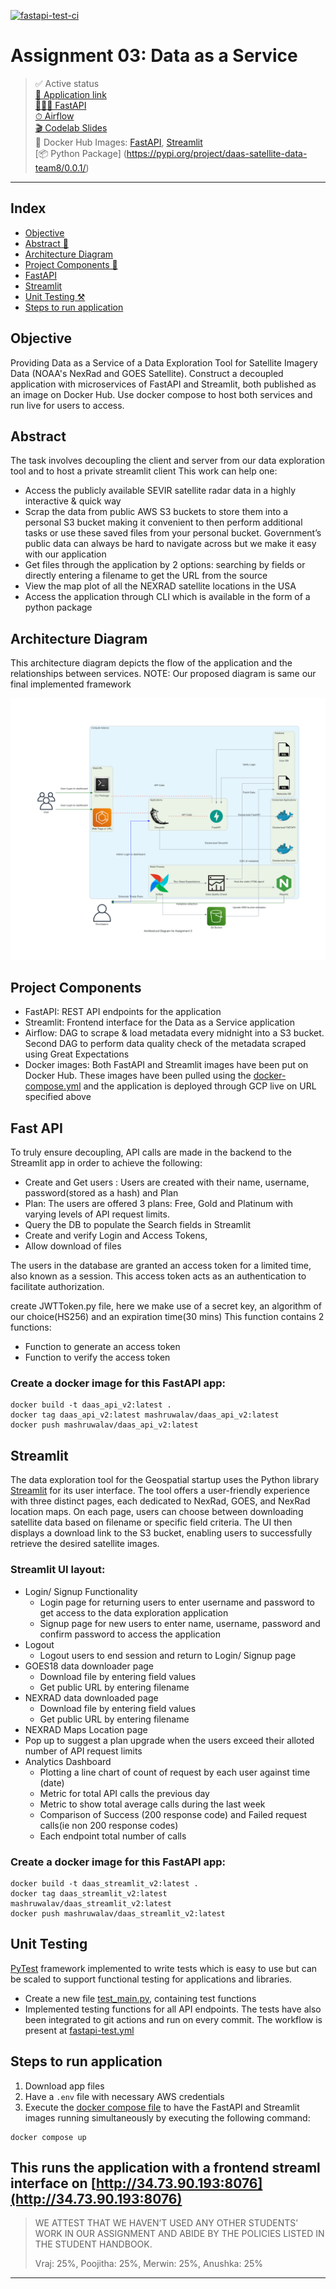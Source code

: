 [![fastapi-test-ci](https://github.com/BigDataIA-Spring2023-Team-08/assignment03-data-as-a-service/actions/workflows/fastapi-test.yml/badge.svg)](https://github.com/BigDataIA-Spring2023-Team-08/assignment03-data-as-a-service/actions/workflows/fastapi-test.yml)

# Assignment 03: Data as a Service

> ✅ Active status <br>
> [🚀 Application link](http://34.73.90.193:8076) <br>
> [🧑🏻‍💻 FastAPI](http://34.73.90.193:8002/docs) <br>
> [⏱ Airflow](http://34.73.90.193:9000) <br>
> [🎬 Codelab Slides](https://codelabs-preview.appspot.com/?file_id=1fUM2sqb3gwQnp8IVwKcPGf0Ss6CL-etq_i4HioGG4k4#12) <br>
> 🐳 Docker Hub Images: [FastAPI](https://hub.docker.com/repository/docker/mashruwalav/daas_api_v2/general), [Streamlit](https://hub.docker.com/repository/docker/mashruwalav/daas_streamlit_v2/general) <br>
> [📦 Python Package] (https://pypi.org/project/daas-satellite-data-team8/0.0.1/) <br>

----- 

## Index
  - [Objective](#objective)
  - [Abstract 📝](#abstract)
  - [Architecture Diagram](#architecture-diagram)
  - [Project Components 💽](#project-components)
  - [FastAPI](#fast-api)
  - [Streamlit](#streamlit) 
  - [Unit Testing ⚒️](#unit-testing)
  - [Steps to run application](#steps-to-run-application)


## Objective
Providing Data as a Service of a Data Exploration Tool for Satellite Imagery Data (NOAA's NexRad and GOES Satellite). Construct a decoupled application with microservices of FastAPI and Streamlit, both published as an image on Docker Hub. Use docker compose to host both services and run live for users to access. 


## Abstract
The task involves decoupling the client and server from our data exploration tool and to host a private streamlit client
This work can help one: 

- Access the publicly available SEVIR satellite radar data in a highly interactive & quick way
- Scrap the data from public AWS S3 buckets to store them into a personal S3 bucket making it convenient to then perform additional tasks or use these saved files from your personal bucket. Government’s public data can always be hard to navigate across but we make it easy with our application
- Get files through the application by 2 options: searching by fields or directly entering a filename to get the URL from the source
- View the map plot of all the NEXRAD satellite locations in the USA
- Access the application through CLI which is available in the form of a python package

## Architecture Diagram
This architecture diagram depicts the flow of the application and the relationships between services. NOTE: Our proposed diagram is same our final implemented framework

![Architecure Diagram](architectural_diagram_for_assignment_3.png)


## Project Components
- FastAPI: REST API endpoints for the application
- Streamlit: Frontend interface for the Data as a Service application
- Airflow: DAG to scrape & load metadata every midnight into a S3 bucket. Second DAG to perform data quality check of the metadata scraped using Great Expectations
- Docker images: Both FastAPI and Streamlit images have been put on Docker Hub. These images have been pulled using the [docker-compose.yml](docker-compose.yml) and the application is deployed through GCP live on URL specified above


## Fast API
To truly ensure decoupling, API calls are made in the backend to the Streamlit app in order to achieve the following:

- Create and Get users : Users are created with their name, username, password(stored as a hash) and Plan
- Plan: The users are offered 3 plans: Free, Gold and Platinum with varying levels of API request limits.
- Query the DB to populate the Search fields in Streamlit
- Create and verify Login and Access Tokens,
- Allow download of files

The users in the database are granted an access token for a limited time, also known as a session. This access token acts as an authentication to facilitate authorization.

create JWTToken.py file, here we make use of a secret key, an algorithm of our choice(HS256) and an expiration time(30 mins)
This function contains 2 functions:
  - Function to generate an access token
  - Function to verify the access token
  
### Create a docker image for this FastAPI app:

```
docker build -t daas_api_v2:latest .
docker tag daas_api_v2:latest mashruwalav/daas_api_v2:latest
docker push mashruwalav/daas_api_v2:latest
```

## Streamlit
The data exploration tool for the Geospatial startup uses the Python library [Streamlit](https://streamlit.iohttps://streamlit.io) for its user interface. The tool offers a user-friendly experience with three distinct pages, each dedicated to NexRad, GOES, and NexRad location maps. On each page, users can choose between downloading satellite data based on filename or specific field criteria. The UI then displays a download link to the S3 bucket, enabling users to successfully retrieve the desired satellite images.

### Streamlit UI layout:

  - Login/ Signup Functionality
    - Login page for returning users to enter username and password to get access to the data exploration application
    - Signup page for new users to enter name, username, password and confirm password to access the application
  - Logout
    - Logout users to end session and return to Login/ Signup page
  - GOES18 data downloader page
      - Download file by entering field values
      - Get public URL by entering filename
  - NEXRAD data downloaded page
      - Download file by entering field values
      - Get public URL by entering filename
  - NEXRAD Maps Location page
  - Pop up to suggest a plan upgrade when the users exceed their alloted number of API request limits
  - Analytics Dashboard
      - Plotting a line chart of count of request by each user against time (date)
      - Metric for total API calls the previous day
      - Metric to show total average calls during the last week
      - Comparison of Success (200 response code) and Failed request calls(ie non 200 response codes)
      - Each endpoint total number of calls

### Create a docker image for this FastAPI app:

```
docker build -t daas_streamlit_v2:latest .
docker tag daas_streamlit_v2:latest mashruwalav/daas_streamlit_v2:latest
docker push mashruwalav/daas_streamlit_v2:latest
```

## Unit Testing
[PyTest](https://docs.pytest.org/en/7.1.x/contents.html) framework implemented to write tests which is easy to use but can be scaled to support functional testing for applications and libraries.
* Create a new file [test_main.py](test_main.py), containing test functions
* Implemented testing functions for all API endpoints. The tests have also been integrated to git actions and run on every commit. The workflow is present at [fastapi-test.yml](.github/workflows/fastapi-test.yml)

## Steps to run application
1. Download app files
2. Have a ```.env``` file with necessary AWS credentials
3. Execute the [docker compose file](docker-compose.yml) to have the FastAPI and Streamlit images running simultaneously by executing the following command: 
```
docker compose up
```

This runs the application with a frontend streaml interface on [http://34.73.90.193:8076](http://34.73.90.193:8076)
-----
> WE ATTEST THAT WE HAVEN’T USED ANY OTHER STUDENTS’ WORK IN OUR ASSIGNMENT AND ABIDE BY THE POLICIES LISTED IN THE STUDENT HANDBOOK.
> 
> Vraj: 25%, Poojitha: 25%, Merwin: 25%, Anushka: 25%
-----


[//]: # (These are reference links used in the body of this note and get stripped out when the markdown processor does its job. There is no need to format nicely because it shouldn't be seen. Thanks SO - http://stackoverflow.com/questions/4823468/store-comments-in-markdown-syntax)

